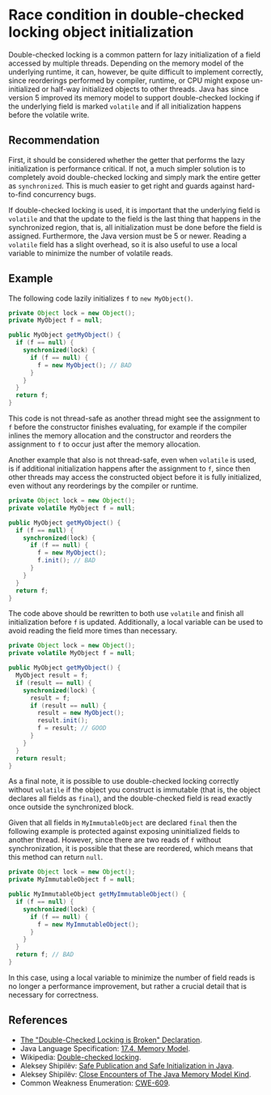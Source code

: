 # Race condition in double-checked locking object initialization
Double-checked locking is a common pattern for lazy initialization of a field accessed by multiple threads. Depending on the memory model of the underlying runtime, it can, however, be quite difficult to implement correctly, since reorderings performed by compiler, runtime, or CPU might expose un-initialized or half-way initialized objects to other threads. Java has since version 5 improved its memory model to support double-checked locking if the underlying field is marked `volatile` and if all initialization happens before the volatile write.


## Recommendation
First, it should be considered whether the getter that performs the lazy initialization is performance critical. If not, a much simpler solution is to completely avoid double-checked locking and simply mark the entire getter as `synchronized`. This is much easier to get right and guards against hard-to-find concurrency bugs.

If double-checked locking is used, it is important that the underlying field is `volatile` and that the update to the field is the last thing that happens in the synchronized region, that is, all initialization must be done before the field is assigned. Furthermore, the Java version must be 5 or newer. Reading a `volatile` field has a slight overhead, so it is also useful to use a local variable to minimize the number of volatile reads.


## Example
The following code lazily initializes `f` to `new MyObject()`.


```java
private Object lock = new Object();
private MyObject f = null;

public MyObject getMyObject() {
  if (f == null) {
    synchronized(lock) {
      if (f == null) {
        f = new MyObject(); // BAD
      }
    }
  }
  return f;
}

```
This code is not thread-safe as another thread might see the assignment to `f` before the constructor finishes evaluating, for example if the compiler inlines the memory allocation and the constructor and reorders the assignment to `f` to occur just after the memory allocation.

Another example that also is not thread-safe, even when `volatile` is used, is if additional initialization happens after the assignment to `f`, since then other threads may access the constructed object before it is fully initialized, even without any reorderings by the compiler or runtime.


```java
private Object lock = new Object();
private volatile MyObject f = null;

public MyObject getMyObject() {
  if (f == null) {
    synchronized(lock) {
      if (f == null) {
        f = new MyObject();
        f.init(); // BAD
      }
    }
  }
  return f;
}

```
The code above should be rewritten to both use `volatile` and finish all initialization before `f` is updated. Additionally, a local variable can be used to avoid reading the field more times than necessary.


```java
private Object lock = new Object();
private volatile MyObject f = null;

public MyObject getMyObject() {
  MyObject result = f;
  if (result == null) {
    synchronized(lock) {
      result = f;
      if (result == null) {
        result = new MyObject();
        result.init();
        f = result; // GOOD
      }
    }
  }
  return result;
}

```
As a final note, it is possible to use double-checked locking correctly without `volatile` if the object you construct is immutable (that is, the object declares all fields as `final`), and the double-checked field is read exactly once outside the synchronized block.

Given that all fields in `MyImmutableObject` are declared `final` then the following example is protected against exposing uninitialized fields to another thread. However, since there are two reads of `f` without synchronization, it is possible that these are reordered, which means that this method can return `null`.


```java
private Object lock = new Object();
private MyImmutableObject f = null;

public MyImmutableObject getMyImmutableObject() {
  if (f == null) {
    synchronized(lock) {
      if (f == null) {
        f = new MyImmutableObject();
      }
    }
  }
  return f; // BAD
}

```
In this case, using a local variable to minimize the number of field reads is no longer a performance improvement, but rather a crucial detail that is necessary for correctness.


## References
* [The "Double-Checked Locking is Broken" Declaration](https://www.cs.umd.edu/~pugh/java/memoryModel/DoubleCheckedLocking.html).
* Java Language Specification: [17.4. Memory Model](https://docs.oracle.com/javase/specs/jls/se11/html/jls-17.html#jls-17.4).
* Wikipedia: [Double-checked locking](https://en.wikipedia.org/wiki/Double-checked_locking).
* Aleksey Shipilëv: [Safe Publication and Safe Initialization in Java](https://shipilev.net/blog/2014/safe-public-construction/).
* Aleksey Shipilëv: [Close Encounters of The Java Memory Model Kind](https://shipilev.net/blog/2016/close-encounters-of-jmm-kind/).
* Common Weakness Enumeration: [CWE-609](https://cwe.mitre.org/data/definitions/609.html).
